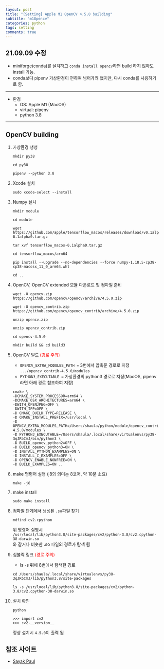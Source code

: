 ```yaml
---
layout: post
title: "[Setting] Apple M1 OpenCV 4.5.0 building"
subtitle: "m1Opencv"
categories: python
tags: setting
comments: true
---
```


## 21.09.09 수정
* miniforge(conda)를 설치하고 `conda install opencv`하면 build 하지 않아도 install 가능.
* conda보다 pipenv 가상환경이 편하여 넘어가려 했지만, 다시 conda를 사용하기로 함.

* * *

* 환경
    - OS: Apple M1 (MacOS)
    - virtual: pipenv
    - python 3.8

* * *
## OpenCV building

1. 가상환경 생성
    ```
    mkdir py38

    cd py38

    pipenv --python 3.8
    ```

2. Xcode 설치
    ```
    sudo xcode-select --install
    ```

3. Numpy 설치
    ```
    mkdir module

    cd module

    wget https://github.com/apple/tensorflow_macos/releases/download/v0.1alpha0/tensorflow_macos-0.1alpha0.tar.gz
    
    tar xvf tensorflow_macos-0.1alpha0.tar.gz
    
    cd tensorflow_macos/arm64

    pip install --upgrade --no-dependencies --force numpy-1.18.5-cp38-cp38-macosx_11_0_arm64.whl

    cd ..
    ```

4. OpenCV, OpenCV extended 모듈 다운로드 및 컴파일 준비
    ```
    wget -O opencv.zip https://github.com/opencv/opencv/archive/4.5.0.zip
    
    wget -O opencv_contrib.zip https://github.com/opencv/opencv_contrib/archive/4.5.0.zip
    
    unzip opencv.zip
    
    unzip opencv_contrib.zip
    
    cd opencv-4.5.0
    
    mkdir build && cd build3
    ```

5. OpenCV 빌드 <span style="color:red">(경로 주의)</span><br>
    * `OPENCV_EXTRA_MODULES_PATH =` 3번에서 압축푼 경로로 지정 `.../opencv_contrib-4.5.0/modules`
    * `PYTHON3_EXECUTABLE =` 가상환경의 python3 경로로 지정(MacOS, pipenv라면 아래 경로 참조하여 지정)
    ```
    cmake \
    -DCMAKE_SYSTEM_PROCESSOR=arm64 \
    -DCMAKE_OSX_ARCHITECTURES=arm64 \
    -DWITH_OPENJPEG=OFF \
    -DWITH_IPP=OFF \
    -D CMAKE_BUILD_TYPE=RELEASE \
    -D CMAKE_INSTALL_PREFIX=/usr/local \
    -D OPENCV_EXTRA_MODULES_PATH=/Users/shaula/python/module/opencv_contrib-4.5.0/modules \
    -D PYTHON3_EXECUTABLE=/Users/shaula/.local/share/virtualenvs/py38-3qJRbCmJ/bin/python3 \
    -D BUILD_opencv_python2=OFF \
    -D BUILD_opencv_python3=ON \
    -D INSTALL_PYTHON_EXAMPLES=ON \
    -D INSTALL_C_EXAMPLES=OFF \
    -D OPENCV_ENABLE_NONFREE=ON \
    -D BUILD_EXAMPLES=ON ..
    ```

6. make 명령어 실행 (j8의 의미는 8코어, 약 10분 소요)
    ```
    make -j8
    ```

7. make install
    ```
    sudo make install
    ```

8. 컴파일 단계에서 생성된 `.so`파일 찾기
    ```
    mdfind cv2.cpython
    ```
    위 명령어 실행시<br>
    `/usr/local/lib/python3.8/site-packages/cv2/python-3.8/cv2.cpython-38-darwin.so`<br>
    와 같거나 비슷한 .so 파일의 경로가 탐색 됨

9. 심볼릭 링크 <span style="color:red">(경로 주의)</span><br>
    * ls -s 뒤에 8번에서 탐색한 경로

    ```
    cd /Users/shaula/.local/share/virtualenvs/py38-3qJRbCmJ/lib/python3.8/site-packages
    
    ls -s /usr/local/lib/python3.8/site-packages/cv2/python-3.8/cv2.cpython-38-darwin.so
    ```

10. 설치 확인
    ```
    python
    
    >>> import cv2
    >>> cv2.__version__
    ```
    정상 설치시 `4.5.0`이 출력 됨


## 참조 사이트
* [Sayak Paul](https://sayak.dev/install-opencv-m1/)